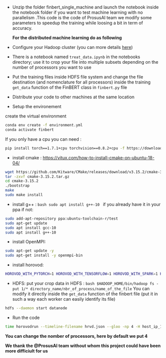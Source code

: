  - Unzip the folder finbert_single_machine and launch the notebook inside the notebook folder if you want to test machine learning with no parallelism .This code is the code of  ProsusAI team we modify some parameters to speedup the training while loosing a bit in term of accuracy.

   **For the distributed machine learning do as following**

- Configure your Hadoop cluster (you can  more details [here](https://www.linode.com/docs/guides/how-to-install-and-set-up-hadoop-cluster/))

- There is a notebook named `treat_data.ipynb` in the notebooks directory; use it to crop your file into multiple subsets depending on the number of processors you want to use 
- Put the training files inside HDFS file system and change the file destination (and nomenclature for all processors) inside the training `get_data` function of the FinBERT class in `finbert.py` file 

- Distribute your code to other machines at the same location

- Setup the environement 

create the virtual environment
```bash
conda env create -f environment.yml
conda activate finbert
```
If you only have a cpu you can need : 
```bash
pip install torch==1.7.1+cpu torchvision==0.8.2+cpu -f https://download.pytorch.org/whl/torch_stable.html
```
- install cmake : https://vitux.com/how-to-install-cmake-on-ubuntu-18-04/
```bash
wget https://github.com/Kitware/CMake/releases/download/v3.15.2/cmake-3.15.2.tar.gz
tar -zxvf cmake-3.15.2.tar.gz
cd cmake-3.15.2
./bootstrap
make
sudo make install
```

- install g++ : ```bash sudo apt install g++-10 ``` if you already have it in your ppa 
if not:
```bash
sudo add-apt-repository ppa:ubuntu-toolchain-r/test
sudo apt-get update
sudo apt install gcc-10
sudo apt install g++-10
```

- install OpenMPI:
```bash
sudo apt-get update -y
sudo apt-get install -y openmpi-bin
```

-  install horovod:
```bash
HOROVOD_WITH_PYTORCH=1 HOROVOD_WITH_TENSORFLOW=1 HOROVOD_WITH_SPARK=1 HOROVOD_WITH_GLOO=1 pip3 install horovod[pytorch,spark,tensorflow] --no-cache
```
- HDFS: 
put your crop data in HDFS : ```bash $HADOOP_HOME/bin/hadoop fs -put 1/* directory_name/nbr_of_process/name_of_the_file```
You can modify it directly inside the `get_data` function of the finbert file (put it in such a way each worker can easily identify its file)
```bash
hdfs --daemon start datanode  
```
- Run the code
```bash 
time horovodrun --timeline-filename hrvd.json --gloo -np 4 -H host_ip_1:2,host_ip_2:2 python3 good_finbert_training.py num_of_epoch dataset_chunk_size
```
**You can change the nomber of processors, here by default we put 4** 

**We thank the @ProsusAI team without whom this project could have been more difficiult for us**
